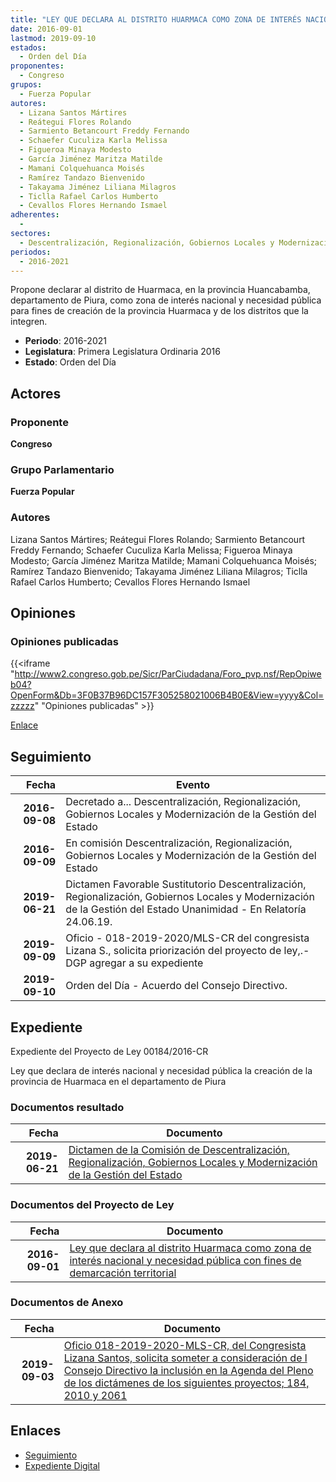 ```yaml
---
title: "LEY QUE DECLARA AL DISTRITO HUARMACA COMO ZONA DE INTERÉS NACIONAL Y NECESIDAD PÚBLICA CON FINES DE DEMARCACIÓN TERRITORIAL"
date: 2016-09-01
lastmod: 2019-09-10
estados: 
  - Orden del Día
proponentes: 
  - Congreso
grupos: 
  - Fuerza Popular
autores: 
  - Lizana Santos Mártires
  - Reátegui Flores Rolando
  - Sarmiento Betancourt Freddy Fernando
  - Schaefer Cuculiza Karla Melissa
  - Figueroa Minaya Modesto
  - García Jiménez Maritza Matilde
  - Mamani Colquehuanca Moisés
  - Ramírez Tandazo Bienvenido
  - Takayama Jiménez Liliana Milagros
  - Ticlla Rafael Carlos Humberto
  - Cevallos Flores Hernando Ismael
adherentes: 
  - 
sectores: 
  - Descentralización, Regionalización, Gobiernos Locales y Modernización de la Gestión del Estado
periodos: 
  - 2016-2021
---
```


Propone declarar al distrito de Huarmaca, en la provincia Huancabamba, departamento de Piura, como zona de interés nacional y necesidad pública para fines de creación de la provincia Huarmaca y de los distritos que la integren.

- **Periodo**: 2016-2021
- **Legislatura**: Primera Legislatura Ordinaria 2016
- **Estado**: Orden del Día

## Actores

### Proponente

**Congreso**

### Grupo Parlamentario

**Fuerza Popular**

### Autores

Lizana Santos Mártires; Reátegui Flores Rolando; Sarmiento Betancourt Freddy Fernando; Schaefer Cuculiza Karla Melissa; Figueroa Minaya Modesto; García Jiménez Maritza Matilde; Mamani Colquehuanca Moisés; Ramírez Tandazo Bienvenido; Takayama Jiménez Liliana Milagros; Ticlla Rafael Carlos Humberto; Cevallos Flores Hernando Ismael


## Opiniones

### Opiniones publicadas

{{<iframe "http://www2.congreso.gob.pe/Sicr/ParCiudadana/Foro_pvp.nsf/RepOpiweb04?OpenForm&Db=3F0B37B96DC157F305258021006B4B0E&View=yyyy&Col=zzzzz" "Opiniones publicadas" >}}

[Enlace](http://www2.congreso.gob.pe/Sicr/ParCiudadana/Foro_pvp.nsf/RepOpiweb04?OpenForm&Db=3F0B37B96DC157F305258021006B4B0E&View=yyyy&Col=zzzzz)

## Seguimiento

| Fecha | Evento |
|------:|--------|
| **2016-09-08** | Decretado a... Descentralización, Regionalización, Gobiernos Locales y Modernización de la Gestión del Estado|
| **2016-09-09** | En comisión Descentralización, Regionalización, Gobiernos Locales y Modernización de la Gestión del Estado|
| **2019-06-21** | Dictamen Favorable Sustitutorio Descentralización, Regionalización, Gobiernos Locales y Modernización de la Gestión del Estado Unanimidad - En Relatoría 24.06.19.|
| **2019-09-09** | Oficio - 018-2019-2020/MLS-CR del congresista Lizana S., solicita priorización del proyecto de ley,.-DGP agregar a su expediente|
| **2019-09-10** | Orden del Día - Acuerdo del Consejo Directivo.|


## Expediente

Expediente del Proyecto de Ley 00184/2016-CR

Ley que declara de interés nacional y necesidad pública la creación de la provincia de Huarmaca en el departamento de Piura


### Documentos resultado

| Fecha | Documento |
|------:|--------|
| **2019-06-21** | [Dictamen de la Comisión de Descentralización, Regionalización, Gobiernos Locales y Modernización de la Gestión del Estado](http://www.leyes.congreso.gob.pe/Documentos/2016_2021/Dictamenes/Proyectos_de_Ley/00184DC08MAY20190621.pdf) |

### Documentos del Proyecto de Ley

| Fecha | Documento |
|------:|--------|
| **2016-09-01** | [Ley que declara al distrito Huarmaca como zona de interés nacional y necesidad pública con fines de demarcación territorial](http://www.leyes.congreso.gob.pe/Documentos/2016_2021/Proyectos_de_Ley_y_de_Resoluciones_Legislativas/PL0018420160901.pdf) |

### Documentos de Anexo

| Fecha | Documento |
|------:|--------|
| **2019-09-03** | [Oficio 018-2019-2020-MLS-CR, del Congresista Lizana Santos, solicita someter a consideración de l Consejo Directivo la inclusión en la Agenda del Pleno de los dictámenes de los siguientes proyectos; 184, 2010 y 2061](http://www.leyes.congreso.gob.pe/Documentos/2016_2021/Oficios/Congresistas/OFICIO-018-2019-2020-MLS-CR.pdf) |

## Enlaces 

- [Seguimiento](http://www2.congreso.gob.pehttp://www2.congreso.gob.pe/Sicr/TraDocEstProc/CLProLey2016.nsf/f7fff46988ca05b1052578e100829cc7/0ba255b8e36c9c230525802100677511?OpenDocument)
- [Expediente Digital](http://www2.congreso.gob.pehttp://www2.congreso.gob.pe/Sicr/TraDocEstProc/CLProLey2016.nsf/f7fff46988ca05b1052578e100829cc7/0ba255b8e36c9c230525802100677511?OpenDocument&Click=05257FB7005EB655.eb71d0cf91d8294e05256cdf006b5706/$Body/0.1C6C)

